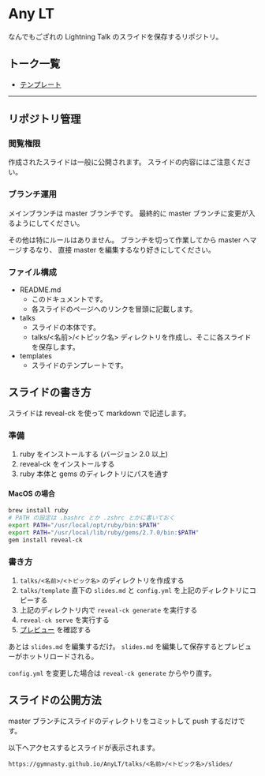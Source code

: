 # Any LT

なんでもござれの Lightning Talk のスライドを保存するリポジトリ。

## トーク一覧

* [テンプレート](https://gymnasty.github.io/AnyLT/talks/template/slides/)

---

## リポジトリ管理

### 閲覧権限

作成されたスライドは一般に公開されます。
スライドの内容にはご注意ください。

### ブランチ運用

メインブランチは master ブランチです。
最終的に master ブランチに変更が入るようにしてください。

その他は特にルールはありません。
ブランチを切って作業してから master へマージするなり、
直接 master を編集するなり好きにしてください。

### ファイル構成

* README.md
  * このドキュメントです。
  * 各スライドのページへのリンクを冒頭に記載します。
* talks
  * スライドの本体です。
  * talks/<名前>/<トピック名> ディレクトリを作成し、そこに各スライドを保存します。
* templates
  * スライドのテンプレートです。

## スライドの書き方

スライドは reveal-ck を使って markdown で記述します。

### 準備

1. ruby をインストールする (バージョン 2.0 以上)
2. reveal-ck をインストールする
3. ruby 本体と gems のディレクトリにパスを通す

#### MacOS の場合

```sh
brew install ruby
# PATH の設定は .bashrc とか .zshrc とかに書いておく
export PATH="/usr/local/opt/ruby/bin:$PATH"
export PATH="/usr/local/lib/ruby/gems/2.7.0/bin:$PATH"
gem install reveal-ck
```

### 書き方

1. `talks/<名前>/<トピック名>` のディレクトリを作成する
2. `talks/template` 直下の `slides.md` と `config.yml` を上記のディレクトリにコピーする
3. 上記のディレクトリ内で `reveal-ck generate` を実行する
4. `reveal-ck serve` を実行する
5. [プレビュー](http://localhost:10000) を確認する

あとは `slides.md` を編集するだけ。
`slides.md` を編集して保存するとプレビューがホットリロードされる。

`config.yml` を変更した場合は `reveal-ck generate` からやり直す。

## スライドの公開方法

master ブランチにスライドのディレクトリをコミットして push するだけです。

以下へアクセスするとスライドが表示されます。

`https://gymnasty.github.io/AnyLT/talks/<名前>/<トピック名>/slides/`
